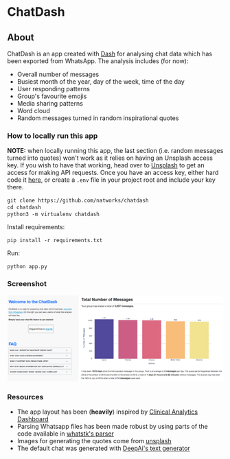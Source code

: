 # ChatDash

## About

ChatDash is an app created with [Dash](https://dash.plot.ly/) for analysing chat data which has been exported from WhatsApp. The analysis includes (for now):
* Overall number of messages
* Busiest month of the year, day of the week, time of the day
* User responding patterns
* Group's favourite emojis
* Media sharing patterns
* Word cloud
* Random messages turned in random inspirational quotes

### How to locally run this app

**NOTE:** when locally running this app, the last section (i.e. random messages turned into quotes) won't work as it relies on having an Unsplash access key. If you wish to have that working, head over to [Unsplash](https://unsplash.com/developers) to get an access for making API requests. Once you have an access key, either hard code it [here](https://github.com/natworks/chatdash/blob/9c1d06f620037f45c381d072484e8825b0131d7c/data_analysis.py#L22), or create a `.env` file in your project root and include your key there.

```
git clone https://github.com/natworks/chatdash
cd chatdash
python3 -m virtualenv chatdash
```

Install requirements:
```
pip install -r requirements.txt
```

Run:
```
python app.py
```

### Screenshot

![screenshot](assets/screenshot.png)

### Resources

* The app layout has been (**heavily**) inspired by [Clinical Analytics Dashboard](https://dash.gallery/dash-clinical-analytics/)
* Parsing Whatsapp files has been made robust by using parts of the code available in [whatstk's parser](https://github.com/lucasrodes/whatstk/blob/main/whatstk/whatsapp/parser.py)
* Images for generating the quotes come from [unsplash](https://unsplash.com)
* The default chat was generated with [DeepAi's text generator](https://deepai.org/machine-learning-model/text-generator)
